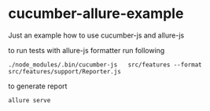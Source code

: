 # cucumber-allure-example

Just an example how to use cucumber-js and allure-js

to run tests with allure-js formatter run following

```./node_modules/.bin/cucumber-js   src/features --format src/features/support/Reporter.js```

to generate report 

``allure serve``